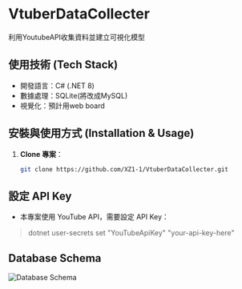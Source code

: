 # VtuberDataCollecter
利用YoutubeAPI收集資料並建立可視化模型


## 使用技術 (Tech Stack)
- 開發語言：C# (.NET 8)
- 數據處理：SQLite(將改成MySQL)
- 視覺化：預計用web board


## 安裝與使用方式 (Installation & Usage)
1. **Clone 專案**：
   ```sh
   git clone https://github.com/XZ1-1/VtuberDataCollecter.git


## 設定 API Key
- 本專案使用 YouTube API，需要設定 API Key：
> dotnet user-secrets set "YouTubeApiKey" "your-api-key-here"


## Database Schema
![Database Schema](ERD1.1.png)

